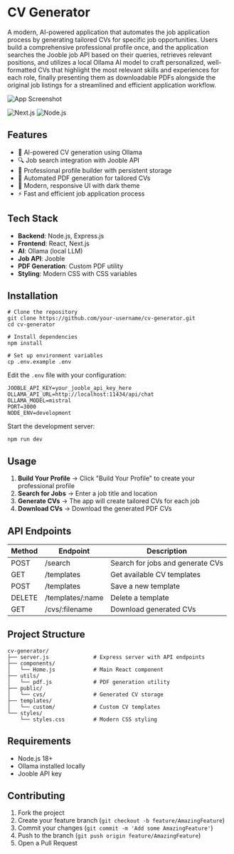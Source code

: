 # CV Generator

A modern, AI-powered application that automates the job application process by generating tailored CVs for specific job opportunities. Users build a comprehensive professional profile once, and the application searches the Jooble job API based on their queries, retrieves relevant positions, and utilizes a local Ollama AI model to craft personalized, well-formatted CVs that highlight the most relevant skills and experiences for each role, finally presenting them as downloadable PDFs alongside the original job listings for a streamlined and efficient application workflow.

![App Screenshot](path/to/your/image.png)

![Next.js](https://img.shields.io/badge/Next.js-13%2B-black.svg?logo=next.js&logoColor=white)
![Node.js](https://img.shields.io/badge/Node.js-18%2B-green.svg)

## Features

- 🤖 AI-powered CV generation using Ollama  
- 🔍 Job search integration with Jooble API  
- 📝 Professional profile builder with persistent storage  
- 📄 Automated PDF generation for tailored CVs  
- 🎨 Modern, responsive UI with dark theme  
- ⚡ Fast and efficient job application process  

## Tech Stack

- **Backend**: Node.js, Express.js  
- **Frontend**: React, Next.js  
- **AI**: Ollama (local LLM)  
- **Job API**: Jooble  
- **PDF Generation**: Custom PDF utility  
- **Styling**: Modern CSS with CSS variables  

## Installation

    # Clone the repository
    git clone https://github.com/your-username/cv-generator.git
    cd cv-generator

    # Install dependencies
    npm install

    # Set up environment variables
    cp .env.example .env

Edit the `.env` file with your configuration:

    JOOBLE_API_KEY=your_jooble_api_key_here
    OLLAMA_API_URL=http://localhost:11434/api/chat
    OLLAMA_MODEL=mistral
    PORT=3000
    NODE_ENV=development

Start the development server:

    npm run dev

## Usage

1. **Build Your Profile** → Click "Build Your Profile" to create your professional profile  
2. **Search for Jobs** → Enter a job title and location  
3. **Generate CVs** → The app will create tailored CVs for each job  
4. **Download CVs** → Download the generated PDF CVs  

## API Endpoints

| Method | Endpoint           | Description                      |
|--------|--------------------|----------------------------------|
| POST   | /search            | Search for jobs and generate CVs |
| GET    | /templates         | Get available CV templates       |
| POST   | /templates         | Save a new template              |
| DELETE | /templates/:name   | Delete a template                |
| GET    | /cvs/:filename     | Download generated CVs           |

## Project Structure

    cv-generator/
    ├── server.js              # Express server with API endpoints
    ├── components/
    │   └── Home.js            # Main React component
    ├── utils/
    │   └── pdf.js             # PDF generation utility
    ├── public/
    │   └── cvs/               # Generated CV storage
    ├── templates/
    │   └── custom/            # Custom CV templates
    └── styles/
        └── styles.css         # Modern CSS styling

## Requirements

- Node.js 18+  
- Ollama installed locally  
- Jooble API key  

## Contributing

1. Fork the project  
2. Create your feature branch (`git checkout -b feature/AmazingFeature`)  
3. Commit your changes (`git commit -m 'Add some AmazingFeature'`)  
4. Push to the branch (`git push origin feature/AmazingFeature`)  
5. Open a Pull Request  


